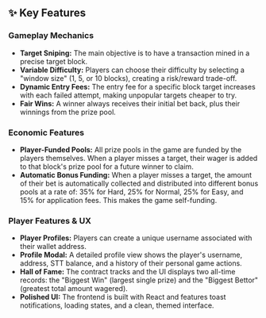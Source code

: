 
## ✨ Key Features

### Gameplay Mechanics
* **Target Sniping:** The main objective is to have a transaction mined in a precise target block.
* **Variable Difficulty:** Players can choose their difficulty by selecting a "window size" (1, 5, or 10 blocks), creating a risk/reward trade-off.
* **Dynamic Entry Fees:** The entry fee for a specific block target increases with each failed attempt, making unpopular targets cheaper to try.
* **Fair Wins:** A winner always receives their initial bet back, plus their winnings from the prize pool.

### Economic Features
* **Player-Funded Pools:** All prize pools in the game are funded by the players themselves. When a player misses a target, their wager is added to that block's prize pool for a future winner to claim.
* **Automatic Bonus Funding:** When a player misses a target, the amount of their bet is automatically collected and distributed into different bonus pools at a rate of: 35% for Hard, 25% for Normal, 25% for Easy, and 15% for application fees. This makes the game self-funding.

### Player Features & UX
* **Player Profiles:** Players can create a unique username associated with their wallet address.
* **Profile Modal:** A detailed profile view shows the player's username, address, STT balance, and a history of their personal game actions.
* **Hall of Fame:** The contract tracks and the UI displays two all-time records: the "Biggest Win" (largest single prize) and the "Biggest Bettor" (greatest total amount wagered).
* **Polished UI:** The frontend is built with React and features toast notifications, loading states, and a clean, themed interface.
